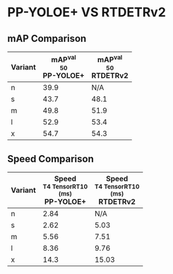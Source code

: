 ---
---

# PP-YOLOE+ VS RTDETRv2

## mAP Comparison

| **Variant** | <center><span style='width: 400px;'>**mAP<sup>val<br>50**<br>**PP-YOLOE+**</span></center> | <center><span style='width: 400px;'>**mAP<sup>val<br>50**<br>**RTDETRv2**</span></center> |
| ----------- | ------------------------------------------------------------------------------------------ | ----------------------------------------------------------------------------------------- |
| n           | 39.9                                                                                       | N/A                                                                                       |
| s           | 43.7                                                                                       | 48.1                                                                                      |
| m           | 49.8                                                                                       | 51.9                                                                                      |
| l           | 52.9                                                                                       | 53.4                                                                                      |
| x           | 54.7                                                                                       | 54.3                                                                                      |

## Speed Comparison

| **Variant** | <center><span style='width: 200px;'>**Speed**<br><sup>T4 TensorRT10<br>(ms)</sup><br>**PP-YOLOE+**</span></center> | <center><span style='width: 200px;'>**Speed**<br><sup>T4 TensorRT10<br>(ms)</sup><br>**RTDETRv2**</span></center> |
| ----------- | ------------------------------------------------------------------------------------------------------------------ | ----------------------------------------------------------------------------------------------------------------- |
| n           | 2.84                                                                                                               | N/A                                                                                                               |
| s           | 2.62                                                                                                               | 5.03                                                                                                              |
| m           | 5.56                                                                                                               | 7.51                                                                                                              |
| l           | 8.36                                                                                                               | 9.76                                                                                                              |
| x           | 14.3                                                                                                               | 15.03                                                                                                             |
